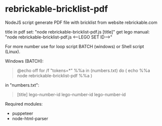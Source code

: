 # rebrickable-bricklist-pdf

NodeJS script generate PDF file with bricklist from website rebrickable.com



title in pdf set: "node rebrickable-bricklist-pdf.js [title]"
get lego manual: "node rebrickable-bricklist-pdf.js <--LEGO SET ID-->"

For more number use for loop script BATCH (windows) or Shell script (Linux).

Windows (BATCH):
> @echo off
> for /f "tokens=*" %%a in (numbers.txt) do (
>   echo %%a
>   node rebrickable-bricklist-pdf %%a
> )

in "numbers.txt":
> [title]
> lego-number-id
> lego-number-id
> lego-number-id


Required modules:
- puppeteer
- node-html-parser
